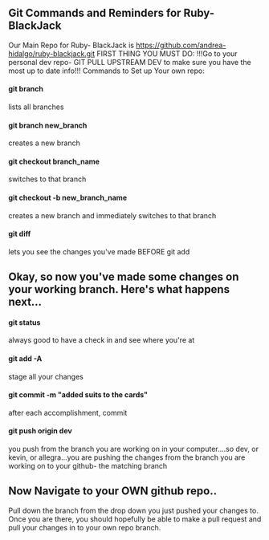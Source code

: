 <h2>Git Commands and Reminders for Ruby- BlackJack</h2>

Our Main Repo for Ruby- BlackJack is https://github.com/andrea-hidalgo/ruby-blackjack.git
FIRST THING YOU MUST DO:
!!!Go to your personal dev repo- GIT PULL UPSTREAM DEV to make sure you have the most up to date info!!!
Commands to Set up Your own repo: 

<h4>git branch</h4>   
   lists all branches 
<h4>git branch new_branch</h4>
   creates a new branch
<h4>git checkout branch_name</h4>
   switches to that branch
<h4>git checkout -b new_branch_name</h4>
   creates a new branch and immediately switches to that branch
<h4>git diff</h4>
   lets you see the changes you've made BEFORE git add

<h2>Okay, so now you've made some changes on your working branch. Here's what happens next...</h2>

<h4>git status</h4>
always good to have a check in and see where you're at
<h4>git add -A</h4>
stage all your changes
<h4>git commit -m "added suits to the cards"</h4>
after each accomplishment, commit 
<h4>git push origin dev</h4>
you push from the branch you are working on in your computer....so dev, or kevin, or allegra...you are pushing the changes from the branch you are working on to your github- the matching branch
<h4></h4>

<h2>Now Navigate to your OWN github repo..</h2>

<p>Pull down the branch from the drop down you just pushed your changes to. Once you are there, you should hopefully be able to make a pull request and pull your changes in to your own repo branch.</p>
